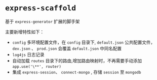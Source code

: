 # `express-scaffold`
基于 `express-generator` 扩展的脚手架

主要新增特性如下：
* `config` 多环境配置文件，在 `config` 目录下, `default.json` 公共配置文件，`dev.json` 、 `prod.json` 会覆盖 `default.json` 中同名配置
* `log4js` 日志记录
* 自动加载 `routes` 目录下的路由,增加路由映射时，不再需要手动添加 `app.use('\**', router)`
* 集成 `express-session`、 `connect-mongo` , 存储 `session` 至 `mongodb`
